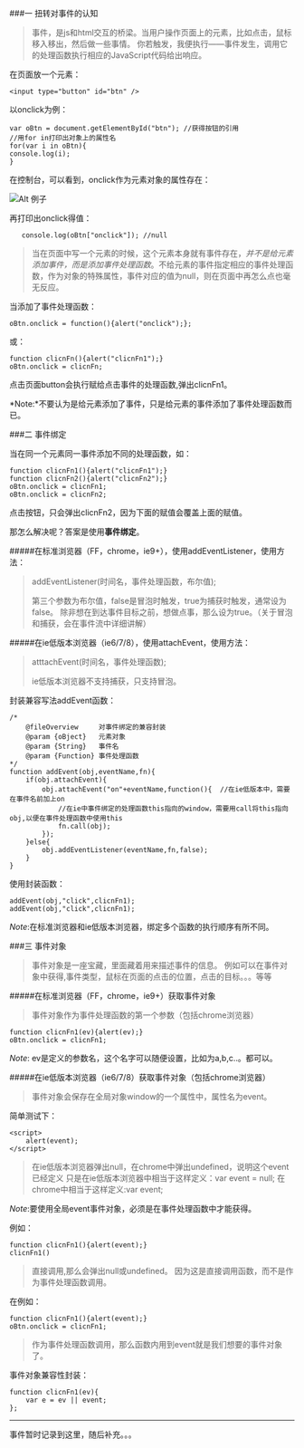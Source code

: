 ###一 扭转对事件的认知
>事件，是js和html交互的桥梁。当用户操作页面上的元素，比如点击，鼠标移入移出，然后做一些事情。
你若触发，我便执行——事件发生，调用它的处理函数执行相应的JavaScript代码给出响应。

在页面放一个元素：

`<input type="button" id="btn" />`

以onclick为例：

	var oBtn = document.getElementById("btn"); //获得按钮的引用
	//用for in打印出对象上的属性名
	for(var i in oBtn){
	console.log(i);
	}

在控制台，可以看到，onclick作为元素对象的属性存在：

![Alt 例子](./1.png)

再打印出onclick得值：

`	
	console.log(oBtn["onclick"]); //null
`

>当在页面中写一个元素的时候，这个元素本身就有事件存在，_并不是给元素添加事件，而是添加事件处理函数_。不给元素的事件指定相应的事件处理函数，作为对象的特殊属性，事件对应的值为null，则在页面中再怎么点也毫无反应。

当添加了事件处理函数：

`oBtn.onclick = function(){alert("onclick");};`

或：

	function clicnFn(){alert("clicnFn1");}
	oBtn.onclick = clicnFn;

点击页面button会执行赋给点击事件的处理函数,弹出clicnFn1。

*Note:*不要认为是给元素添加了事件，只是给元素的事件添加了事件处理函数而已。

###二 事件绑定

当在同一个元素同一事件添加不同的处理函数，如：
	
	function clicnFn1(){alert("clicnFn1");}
	function clicnFn2(){alert("clicnFn2");}
	oBtn.onclick = clicnFn1;
	oBtn.onclick = clicnFn2;

点击按钮，只会弹出clicnFn2，因为下面的赋值会覆盖上面的赋值。

那怎么解决呢？答案是使用**事件绑定**。

#####在标准浏览器（FF，chrome，ie9+），使用addEventListener，使用方法：

>	addEventListener(时间名，事件处理函数，布尔值);
>
>第三个参数为布尔值，false是冒泡时触发，true为捕获时触发，通常设为false。
除非想在到达事件目标之前，想做点事，那么设为true。（关于冒泡和捕获，会在事件流中详细讲解）

#####在ie低版本浏览器（ie6/7/8），使用attachEvent，使用方法：

>	atttachEvent(时间名，事件处理函数);
>	
>ie低版本浏览器不支持捕获，只支持冒泡。

封装兼容写法addEvent函数：

	/*
	 	@fileOverview     对事件绑定的兼容封装
		@param {oBject}   元素对象
		@param {String}   事件名
		@param {Function} 事件处理函数
	*/
	function addEvent(obj,eventName,fn){
		if(obj.attachEvent){
			obj.attachEvent("on"+eventName,function(){	//在ie低版本中，需要在事件名前加上on
				//在ie中事件绑定的处理函数this指向的window，需要用call将this指向obj,以便在事件处理函数中使用this
				fn.call(obj);	
			});
		}else{
			obj.addEventListener(eventName,fn,false);
		}
	}

使用封装函数：

	addEvent(obj,"click",clicnFn1);
	addEvent(obj,"click",clicnFn1);

*Note*:在标准浏览器和ie低版本浏览器，绑定多个函数的执行顺序有所不同。

###三 事件对象

>事件对象是一座宝藏，里面藏着用来描述事件的信息。
>例如可以在事件对象中获得,事件类型，鼠标在页面的点击的位置，点击的目标。。。等等

#####在标准浏览器（FF，chrome，ie9+）获取事件对象

>事件对象作为事件处理函数的第一个参数（包括chrome浏览器）

	function clicnFn1(ev){alert(ev);}
	oBtn.onclick = clicnFn1;

*Note*: ev是定义的参数名，这个名字可以随便设置，比如为a,b,c..。都可以。

#####在ie低版本浏览器（ie6/7/8）获取事件对象（包括chrome浏览器）

>事件对象会保存在全局对象window的一个属性中，属性名为event。

简单测试下：

	<script>
		alert(event); 
	</script>

>在ie低版本浏览器弹出null，在chrome中弹出undefined，说明这个event已经定义
>只是在ie低版本浏览器中相当于这样定义：var event = null;
>在chrome中相当于这样定义:var event;
>

*Note*:要使用全局event事件对象，必须是在事件处理函数中才能获得。

例如：

	function clicnFn1(){alert(event);}
	clicnFn1() 
>直接调用,那么会弹出null或undefined。
>因为这是直接调用函数，而不是作为事件处理函数调用。

在例如：

	function clicnFn1(){alert(event);}
	oBtn.onclick = clicnFn1;

>作为事件处理函数调用，那么函数内用到event就是我们想要的事件对象了。

事件对象兼容性封装：

	function clicnFn1(ev){
		var e = ev || event;
	};
---

事件暂时记录到这里，随后补充。。。
